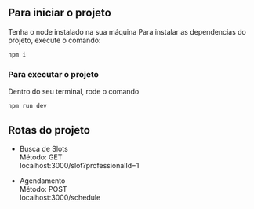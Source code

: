 ## Para iniciar o projeto

Tenha o node instalado na sua máquina
Para instalar as dependencias do projeto, execute o comando:

```
npm i 
```

### Para executar o projeto
Dentro do seu terminal, rode o comando
```
npm run dev
```

## Rotas do projeto
- Busca de Slots<br>
Método: GET<br>
localhost:3000/slot?professionalId=1

- Agendamento<br>
Método: POST<br>
localhost:3000/schedule